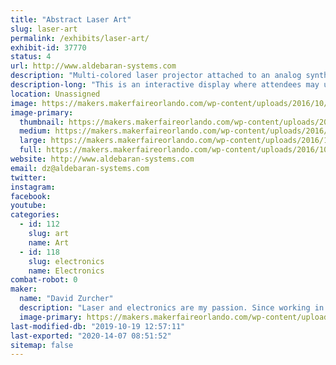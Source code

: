 ```yaml
---
title: "Abstract Laser Art"
slug: laser-art
permalink: /exhibits/laser-art/
exhibit-id: 37770
status: 4
url: http://www.aldebaran-systems.com
description: "Multi-colored laser projector attached to an analog synthesizer to create laser abstract patterns."
description-long: "This is an interactive display where attendees may use a custom analog synthesizer consisting of voltage controlled quadrature oscillators, low frequency oscillators, voltage controlled amplifiers and voltage processors to create unique abstract patterns in laser light."
location: Unassigned
image: https://makers.makerfaireorlando.com/wp-content/uploads/2016/10/IMG_2698-1-1024x1024.jpg
image-primary:
  thumbnail: https://makers.makerfaireorlando.com/wp-content/uploads/2016/10/IMG_2698-1-150x150.jpg
  medium: https://makers.makerfaireorlando.com/wp-content/uploads/2016/10/IMG_2698-1-300x300.jpg
  large: https://makers.makerfaireorlando.com/wp-content/uploads/2016/10/IMG_2698-1-1024x1024.jpg
  full: https://makers.makerfaireorlando.com/wp-content/uploads/2016/10/IMG_2698-1.jpg
website: http://www.aldebaran-systems.com
email: dz@aldebaran-systems.com
twitter: 
instagram: 
facebook: 
youtube: 
categories:
  - id: 112
    slug: art
    name: Art
  - id: 118
    slug: electronics
    name: Electronics
combat-robot: 0
maker:
  name: "David Zurcher"
  description: "Laser and electronics are my passion. Since working in a planetarium in the mid 1990's I've enjoyed creating art with laser light!"
  image-primary: https://makers.makerfaireorlando.com/wp-content/uploads/2016/10/IMG_3133.jpg
last-modified-db: "2019-10-19 12:57:11"
last-exported: "2020-14-07 08:51:52"
sitemap: false
---
```

